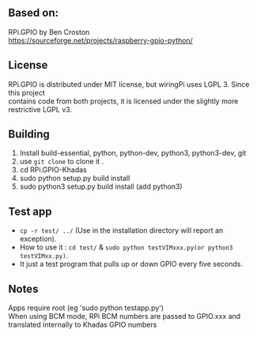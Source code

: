## Based on:  
  
RPi.GPIO by Ben Croston  
  https://sourceforge.net/projects/raspberry-gpio-python/  

## License  
RPi.GPIO is distributed under MIT license, but wiringPi uses LGPL 3.  Since this project  
contains code from both projects, it is licensed under the slightly more restrictive LGPL v3.  
  
  
## Building  
1) Install build-essential, python, python-dev, python3, python3-dev, git  
2) use `git clone` to clone it .
3) cd RPi.GPIO-Khadas  
4) sudo python setup.py build install  
5) sudo python3 setup.py build install (add python3)
  
## Test app 
* `cp -r test/ ../` (Use in the installation directory will report an exception).
* How to use it : `cd test/` & `sudo python testVIMxxx.py(or python3 testVIMxx.py)`.
* It just a test program that pulls up or down GPIO every five seconds.
  
## Notes  
Apps require root (eg 'sudo python testapp.py')  
When using BCM mode, RPi BCM numbers are passed to GPIO.xxx and translated internally to Khadas GPIO numbers  
  
